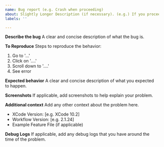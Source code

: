 ```yaml
---
name: Bug report (e.g. Crash when proceeding)
about: Slightly Longer Description (if necessary). (e.g.) If you proceed forward, then backward, then forward, there's a crash.
labels: ''

---
```


**Describe the bug**
A clear and concise description of what the bug is.

**To Reproduce**
Steps to reproduce the behavior:
1. Go to '...'
2. Click on '....'
3. Scroll down to '....'
4. See error

**Expected behavior**
A clear and concise description of what you expected to happen.

**Screenshots**
If applicable, add screenshots to help explain your problem.

**Additional context**
Add any other context about the problem here.
 - XCode Version: [e.g. XCode 10.2]
 - Workflow Version: [e.g. 2.1.24]
 - Example Feature File (if applicable)

**Debug Logs**
If applicable, add any debug logs that you have around the time of the problem.
